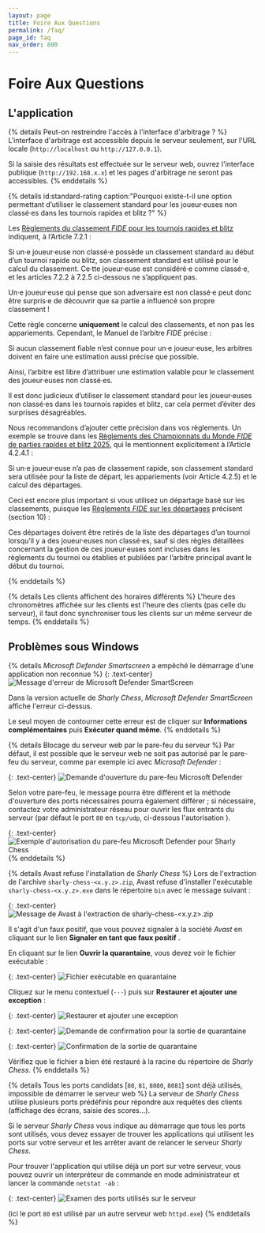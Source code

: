 ```yaml
---
layout: page
title: Foire Aux Questions
permalink: /faq/
page_id: faq
nav_order: 800
---
```


# Foire Aux Questions

## L'application

{% details Peut-on restreindre l'accès à l'interface d'arbitrage ? %}
  L'interface d'arbitrage est accessible depuis le serveur seulement, sur l'URL locale (`http://localhost` ou `http://127.0.0.1`).

  Si la saisie des résultats est effectuée sur le serveur web, ouvrez l'interface publique (`http://192.168.x.x`) et les pages d'arbitrage ne seront pas accessibles.
{% enddetails %}

{% details id:standard-rating caption:"Pourquoi existe-t-il une option permettant d’utiliser le classement standard pour les joueur·euses non classé·es dans les tournois rapides et blitz ?"  %}

Les [Règlements du classement _FIDE_ pour les tournois rapides et blitz](https://handbook.fide.com/chapter/B02RBRegulations2024) indiquent, à l’Article 7.2.1 :

<div class="quote">
  Si un·e joueur·euse non classé·e possède un classement standard au début d’un tournoi rapide ou blitz, son classement standard est utilisé pour le calcul du classement. Ce·tte joueur·euse est considéré·e comme classé·e, et les articles 7.2.2 à 7.2.5 ci-dessous ne s’appliquent pas.
</div>

Un·e joueur·euse qui pense que son adversaire est non classé·e peut donc être surpris·e de découvrir que sa partie a influencé son propre classement !

Cette règle concerne **uniquement** le calcul des classements, et non pas les appariements. Cependant, le Manuel de l’arbitre _FIDE_ précise :

<div class="quote">
  Si aucun classement fiable n’est connue pour un·e joueur·euse, les arbitres doivent en faire une estimation aussi précise que possible.
</div>

Ainsi, l’arbitre est libre d’attribuer une estimation valable pour le classement des joueur·euses non classé·es.

Il est donc judicieux d’utiliser le classement standard pour les joueur·euses non classé·es dans les tournois rapides et blitz, car cela permet d’éviter des surprises désagréables.

Nous recommandons d’ajouter cette précision dans vos règlements. Un exemple se trouve dans les [Règlements des Championnats du Monde _FIDE_ de parties rapides et blitz 2025](https://handbook.fide.com/files/handbook/wrbc_regulations_2025_open.pdf), qui le mentionnent explicitement à l’Article 4.2.4.1 :

<div class="quote">
  Si un·e joueur·euse n’a pas de classement rapide, son classement standard sera utilisée pour la liste de départ, les appariements (voir Article 4.2.5) et le calcul des départages.
</div>

Ceci est encore plus important si vous utilisez un départage basé sur les classements, puisque les [Règlements _FIDE_ sur les départages](https://handbook.fide.com/chapter/TieBreakRegulations082024) précisent (section 10) :

<div class="quote">
  Ces départages doivent être retirés de la liste des départages d’un tournoi lorsqu’il y a des joueur·euses non classé·es, sauf si des règles détaillées concernant la gestion de ces joueur·euses sont incluses dans les règlements du tournoi ou établies et publiées par l’arbitre principal avant le début du tournoi.
</div>

{% enddetails %}

{% details Les clients affichent des horaires différents %}
L'heure des chronomètres affichée sur les clients est l'heure des clients (pas celle du serveur), il faut donc synchroniser tous les clients sur un même serveur de temps.
{% enddetails %}

## Problèmes sous Windows


{% details _Microsoft Defender Smartscreen_ a empêché le démarrage d'une application non reconnue %}
  {: .text-center}
  ![Message d'erreur de _Microsoft Defender SmartScreen_](/assets/faq/faq-system-defender-smartscreen.jpg)

  Dans la version actuelle de _Sharly Chess_, _Microsoft Defender SmartScreen_ affiche l'erreur ci-dessus.

  Le seul moyen de contourner cette erreur est de cliquer sur **Informations complémentaires** puis **Exécuter quand même**.
{% enddetails %}

{% details Blocage du serveur web par le pare-feu du serveur %}
  Par défaut, il est possible que le serveur web ne soit pas autorisé par le pare-feu du serveur, comme par exemple ici avec _Microsoft Defender_ :

  {: .text-center}
  ![Demande d'ouverture du pare-feu _Microsoft Defender_](/assets/faq/faq-system-defender-firewall-1.jpg)

  Selon votre pare-feu, le message pourra être différent et la méthode d'ouverture des ports nécessaires pourra également différer ;
  si nécessaire, contactez votre administrateur réseau pour ouvrir les flux entrants du serveur (par défaut le port `80` en `tcp/udp`, ci-dessous l'autorisation ).

  {: .text-center}
  ![Exemple d'autorisation du pare-feu _Microsoft Defender_ pour _Sharly Chess_](/assets/faq/faq-system-defender-firewall-2.jpg)
{% enddetails %}

{% details Avast refuse l'installation de _Sharly Chess_ %}
  Lors de l'extraction de l'archive `sharly-chess-<x.y.z>.zip`, Avast refuse d'installer l'exécutable `sharly-chess-<x.y.z>.exe` dans le répertoire `bin` avec le message suivant :

  {: .text-center}
  ![Message de _Avast_ à l'extraction de `sharly-chess-<x.y.z>.zip`](/assets/faq/faq-system-avast-1.jpg)

  Il s'agit d'un faux positif, que vous pouvez signaler à la société _Avast_ en cliquant sur le lien **Signaler en tant que faux positif** .

  En cliquant sur le lien **Ouvrir la quarantaine**, vous devez voir le fichier exécutable :

  {: .text-center}
  ![Fichier exécutable en quarantaine](/assets/faq/faq-system-avast-2.jpg)

  Cliquez sur le menu contextuel (`···`) puis sur **Restaurer et ajouter une exception** :

  {: .text-center}
  ![Restaurer et ajouter une exception](/assets/faq/faq-system-avast-3.jpg)

  {: .text-center}
  ![Demande de confirmation pour la sortie de quarantaine](/assets/faq/faq-system-avast-4.jpg)

  {: .text-center}
  ![Confirmation de la sortie de quarantaine](/assets/faq/faq-system-avast-5.jpg)

  Vérifiez que le fichier a bien été restauré à la racine du répertoire de _Sharly Chess_.
{% enddetails %}

{% details Tous les ports candidats [`80`, `81`, `8080`, `8081`] sont déjà utilisés, impossible de démarrer le serveur web %}
  La serveur de _Sharly Chess_ utilise plusieurs ports prédéfinis pour répondre aux requêtes des clients (affichage des écrans, saisie des scores...).

  Si le serveur _Sharly Chess_ vous indique au démarrage que tous les ports sont utilisés, vous devez essayer de trouver les applications qui utilisent les ports sur votre serveur et les arrêter avant de relancer le serveur _Sharly Chess_.

  Pour trouver l'application qui utilise déjà un port sur votre serveur, vous pouvez ouvrir un interpréteur de commande en mode administrateur et lancer la commande `netstat -ab` :

  {: .text-center}
  ![Examen des ports utilisés sur le serveur](/assets/faq/faq-system-netstat.jpg)

  (ici le port `80` est utilisé par un autre serveur web `httpd.exe`)
{% enddetails %}

<script>
  if (location.hash) {
    document.querySelector(location.hash)?.setAttribute("open", "");
  }
</script>
